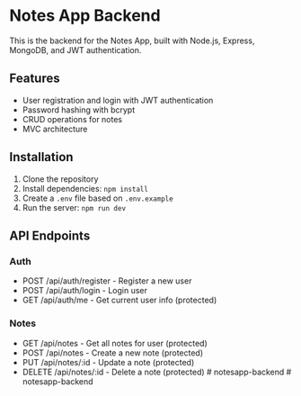 # Notes App Backend

This is the backend for the Notes App, built with Node.js, Express, MongoDB, and JWT authentication.

## Features

- User registration and login with JWT authentication
- Password hashing with bcrypt
- CRUD operations for notes
- MVC architecture

## Installation

1. Clone the repository
2. Install dependencies: `npm install`
3. Create a `.env` file based on `.env.example`
4. Run the server: `npm run dev`

## API Endpoints

### Auth
- POST /api/auth/register - Register a new user
- POST /api/auth/login - Login user
- GET /api/auth/me - Get current user info (protected)

### Notes
- GET /api/notes - Get all notes for user (protected)
- POST /api/notes - Create a new note (protected)
- PUT /api/notes/:id - Update a note (protected)
- DELETE /api/notes/:id - Delete a note (protected)
#   n o t e s a p p - b a c k e n d  
 #   n o t e s a p p - b a c k e n d  
 